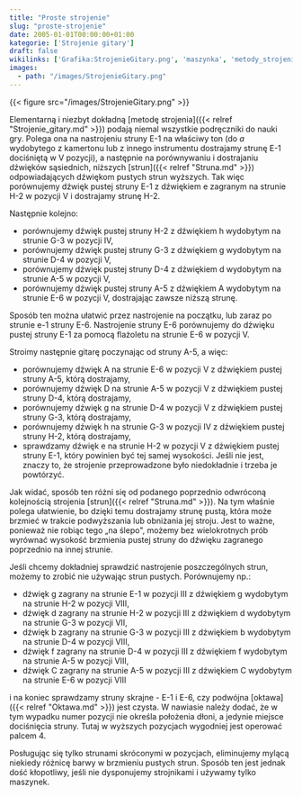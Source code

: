 ```yaml
---
title: "Proste strojenie"
slug: "proste-strojenie"
date: 2005-01-01T00:00:00+01:00
kategorie: ['Strojenie gitary']
draft: false
wikilinks: ['Grafika:StrojenieGitary.png', 'maszynka', 'metody_strojenia', 'oktawa', 'strojnik', 'struna', 'struna']
images:
  - path: "/images/StrojenieGitary.png"
---
```

{{< figure src="/images/StrojenieGitary.png" >}}

Elementarną i niezbyt dokładną [metodę
strojenia]({{< relref "Strojenie_gitary.md" >}}) podają niemal wszystkie
podręczniki do nauki gry. Polega ona na nastrojeniu struny E-1 na
właściwy ton (do *a* wydobytego z kamertonu lub z innego instrumentu
dostrajamy strunę E-1 dociśniętą w V pozycji), a następnie na
porównywaniu i dostrajaniu dźwięków sąsiednich, niższych
[strun]({{< relref "Struna.md" >}}) odpowiadających dźwiękom pustych strun
wyższych. Tak więc porównujemy dźwięk pustej struny E-1 z dźwiękiem e
zagranym na strunie H-2 w pozycji V i dostrajamy strunę H-2.

Następnie kolejno:

  - porównujemy dźwięk pustej struny H-2 z dźwiękiem h wydobytym na
    strunie G-3 w pozycji IV,
  - porównujemy dźwięk pustej struny G-3 z dźwiękiem g wydobytym na
    strunie D-4 w pozycji V,
  - porównujemy dźwięk pustej struny D-4 z dźwiękiem d wydobytym na
    strunie A-5 w pozycji V,
  - porównujemy dźwięk pustej struny A-5 z dźwiękiem A wydobytym na
    strunie E-6 w pozycji V, dostrajając zawsze niższą strunę.

Sposób ten można ułatwić przez nastrojenie na początku, lub zaraz po
strunie e-1 struny E-6. Nastrojenie struny E-6 porównujemy do dźwięku
pustej struny E-1 za pomocą flażoletu na strunie E-6 w pozycji V.

Stroimy następnie gitarę poczynając od struny A-5, a więc:

  - porównujemy dźwięk A na strunie E-6 w pozycji V z dźwiękiem pustej
    struny A-5, którą dostrajamy,
  - porównujemy dźwięk D na strunie A-5 w pozycji V z dźwiękiem pustej
    struny D-4, którą dostrajamy,
  - porównujemy dźwięk g na strunie D-4 w pozycji V z dźwiękiem pustej
    struny G-3, którą dostrajamy,
  - porównujemy dźwięk h na strunie G-3 w pozycji IV z dźwiękiem pustej
    struny H-2, którą dostrajamy,
  - sprawdzamy dźwięk e na strunie H-2 w pozycji V z dźwiękiem pustej
    struny E-1, który powinien być tej samej wysokości. Jeśli nie jest,
    znaczy to, że strojenie przeprowadzone było niedokładnie i trzeba je
    powtórzyć.

Jak widać, sposób ten różni się od podanego poprzednio odwróconą
kolejnością strojenia [strun]({{< relref "Struna.md" >}}). Na tym właśnie polega
ułatwienie, bo dzięki temu dostrajamy strunę pustą, która może brzmieć w
trakcie podwyższania lub obniżania jej stroju. Jest to ważne, ponieważ
nie robiąc tego „na ślepo", możemy bez wielokrotnych prób wyrównać
wysokość brzmienia pustej struny do dźwięku zagranego poprzednio na
innej strunie.

Jeśli chcemy dokładniej sprawdzić nastrojenie poszczególnych strun,
możemy to zrobić nie używając strun pustych. Porównujemy np.:

  - dźwięk g zagrany na strunie E-1 w pozycji III z dźwiękiem g
    wydobytym na strunie H-2 w pozycji VIII,
  - dźwięk d zagrany na strunie H-2 w pozycji III z dźwiękiem d
    wydobytym na strunie G-3 w pozycji VII,
  - dźwięk b zagrany na strunie G-3 w pozycji III z dźwiękiem b
    wydobytym na strunie D-4 w pozycji VIII,
  - dźwięk f zagrany na strunie D-4 w pozycji III z dźwiękiem f
    wydobytym na strunie A-5 w pozycji VIII,
  - dźwięk C zagrany na strunie A-5 w pozycji III z dźwiękiem C
    wydobytym na strunie E-6 w pozycji VIII

i na koniec sprawdzamy struny skrajne - E-1 i E-6, czy podwójna
[oktawa]({{< relref "Oktawa.md" >}}) jest czysta. W nawiasie należy dodać, że w
tym wypadku numer pozycji nie określa położenia dłoni, a jedynie miejsce
dociśnięcia struny. Tutaj w wyższych pozycjach wygodniej jest operować
palcem 4.

Posługując się tylko strunami skróconymi w pozycjach, eliminujemy mylącą
niekiedy różnicę barwy w brzmieniu pustych strun. Sposób ten jest jednak
dość kłopotliwy, jeśli nie dysponujemy
strojnikami<!-- link nie odnosił się do niczego: 'Proste strojenie' ('content/książka/Proste_strojenie.md') links to 'strojnik' ('content/książka/strojnik.md') and that does not exist --> i używamy tylko
maszynek<!-- link nie odnosił się do niczego: 'Proste strojenie' ('content/książka/Proste_strojenie.md') links to 'maszynka' ('content/książka/maszynka.md') and that does not exist -->.

